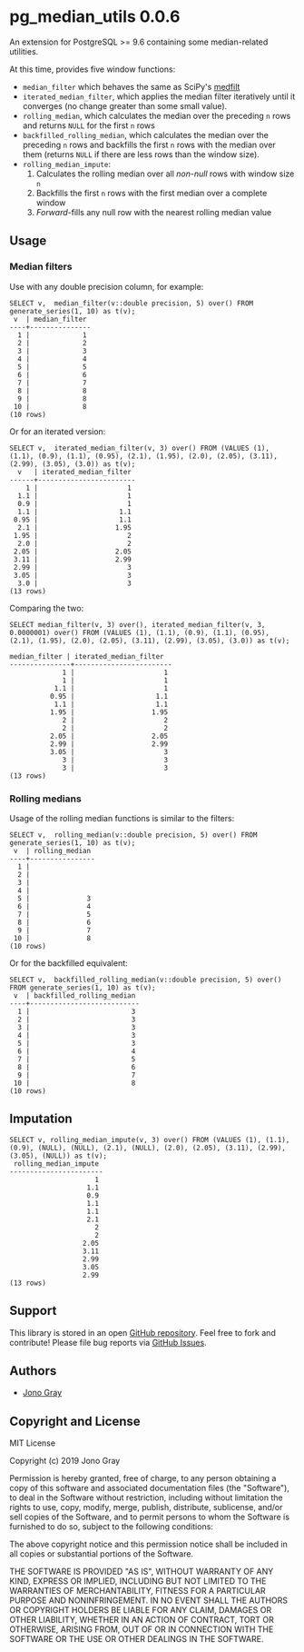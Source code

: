 pg_median_utils 0.0.6
=====================


An extension for PostgreSQL >= 9.6 containing some median-related utilities.

At this time, provides five window functions:
 - `median_filter` which behaves the same as SciPy's [medfilt](https://docs.scipy.org/doc/scipy-0.14.0/reference/generated/scipy.signal.medfilt.html)
 - `iterated_median_filter`, which applies the median filter iteratively until it converges (no change greater than some small value).
 - `rolling_median`, which calculates the median over the preceding `n` rows and returns `NULL` for the first `n` rows
 - `backfilled_rolling_median`, which calculates the median over the preceding `n` rows and backfills the first `n` rows with the median over them (returns `NULL` if there are less rows than the window size).
 - `rolling_median_impute`:
    1. Calculates the rolling median over all _non-null_ rows with window size `n`
    1. Backfills the first `n` rows with the first median over a complete window
    1. _Forward_-fills any null row with the nearest rolling median value

Usage
-----

### Median filters

Use with any double precision column, for example:


    SELECT v,  median_filter(v::double precision, 5) over() FROM generate_series(1, 10) as t(v);
     v  | median_filter 
    ----+---------------
      1 |             1
      2 |             2
      3 |             3
      4 |             4
      5 |             5
      6 |             6
      7 |             7
      8 |             8
      9 |             8
     10 |             8
    (10 rows)


Or for an iterated version:


    SELECT v,  iterated_median_filter(v, 3) over() FROM (VALUES (1), (1.1), (0.9), (1.1), (0.95), (2.1), (1.95), (2.0), (2.05), (3.11), (2.99), (3.05), (3.0)) as t(v);
      v   | iterated_median_filter 
    ------+------------------------
        1 |                      1
      1.1 |                      1
      0.9 |                      1
      1.1 |                    1.1
     0.95 |                    1.1
      2.1 |                   1.95
     1.95 |                      2
      2.0 |                      2
     2.05 |                   2.05
     3.11 |                   2.99
     2.99 |                      3
     3.05 |                      3
      3.0 |                      3
    (13 rows)


Comparing the two:


    SELECT median_filter(v, 3) over(), iterated_median_filter(v, 3, 0.0000001) over() FROM (VALUES (1), (1.1), (0.9), (1.1), (0.95), (2.1), (1.95), (2.0), (2.05), (3.11), (2.99), (3.05), (3.0)) as t(v);
    
    median_filter | iterated_median_filter 
    ---------------+------------------------
                 1 |                      1
                 1 |                      1
               1.1 |                      1
              0.95 |                    1.1
               1.1 |                    1.1
              1.95 |                   1.95
                 2 |                      2
                 2 |                      2
              2.05 |                   2.05
              2.99 |                   2.99
              3.05 |                      3
                 3 |                      3
                 3 |                      3
    (13 rows)

    
### Rolling medians

Usage of the rolling median functions is similar to the filters:


    SELECT v,  rolling_median(v::double precision, 5) over() FROM generate_series(1, 10) as t(v);
     v  | rolling_median 
    ----+----------------
      1 |               
      2 |               
      3 |               
      4 |               
      5 |              3
      6 |              4
      7 |              5
      8 |              6
      9 |              7
     10 |              8
    (10 rows)


Or for the backfilled equivalent:


    SELECT v,  backfilled_rolling_median(v::double precision, 5) over() FROM generate_series(1, 10) as t(v);
     v  | backfilled_rolling_median 
    ----+---------------------------
      1 |                         3
      2 |                         3
      3 |                         3
      4 |                         3
      5 |                         3
      6 |                         4
      7 |                         5
      8 |                         6
      9 |                         7
     10 |                         8
    (10 rows)


Imputation
----------


    SELECT v, rolling_median_impute(v, 3) over() FROM (VALUES (1), (1.1), (0.9), (NULL), (NULL), (2.1), (NULL), (2.0), (2.05), (3.11), (2.99), (3.05), (NULL)) as t(v);
     rolling_median_impute 
    -----------------------
                         1
                       1.1
                       0.9
                       1.1
                       1.1
                       2.1
                         2
                         2
                      2.05
                      3.11
                      2.99
                      3.05
                      2.99
    (13 rows)


Support
-------

This library is stored in an open
[GitHub repository](https://github.com/theory/pg-semver). Feel free to fork
and contribute! Please file bug reports via
[GitHub Issues](https://github.com/theory/pg-semver/issues/).

Authors
-------

* [Jono Gray](https://github.com/greenape)

Copyright and License
---------------------

MIT License

Copyright (c) 2019 Jono Gray

Permission is hereby granted, free of charge, to any person obtaining a copy
of this software and associated documentation files (the "Software"), to deal
in the Software without restriction, including without limitation the rights
to use, copy, modify, merge, publish, distribute, sublicense, and/or sell
copies of the Software, and to permit persons to whom the Software is
furnished to do so, subject to the following conditions:

The above copyright notice and this permission notice shall be included in all
copies or substantial portions of the Software.

THE SOFTWARE IS PROVIDED "AS IS", WITHOUT WARRANTY OF ANY KIND, EXPRESS OR
IMPLIED, INCLUDING BUT NOT LIMITED TO THE WARRANTIES OF MERCHANTABILITY,
FITNESS FOR A PARTICULAR PURPOSE AND NONINFRINGEMENT. IN NO EVENT SHALL THE
AUTHORS OR COPYRIGHT HOLDERS BE LIABLE FOR ANY CLAIM, DAMAGES OR OTHER
LIABILITY, WHETHER IN AN ACTION OF CONTRACT, TORT OR OTHERWISE, ARISING FROM,
OUT OF OR IN CONNECTION WITH THE SOFTWARE OR THE USE OR OTHER DEALINGS IN THE
SOFTWARE.

